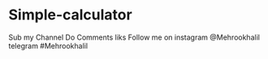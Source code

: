 # Simple-calculator
Sub my Channel 
Do Comments liks 
Follow me on instagram @Mehrookhalil 
telegram #Mehrookhalil
